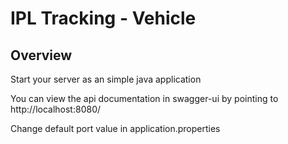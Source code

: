 # IPL Tracking - Vehicle

## Overview  

Start your server as an simple java application  

You can view the api documentation in swagger-ui by pointing to  
http://localhost:8080/  

Change default port value in application.properties
